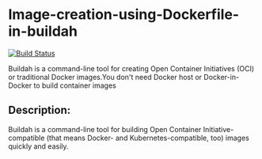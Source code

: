 # Image-creation-using-Dockerfile-in-buildah

[![Build Status](https://travis-ci.org/joemccann/dillinger.svg?branch=master)]()

Buildah is a command-line tool for creating Open Container Initiatives (OCI) or traditional Docker images.You don't need Docker host or Docker-in-Docker to build container images

## Description:

Buildah is a command-line tool for building Open Container Initiative-compatible (that means Docker- and Kubernetes-compatible, too) images quickly and easily.
